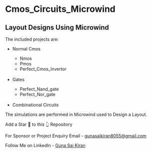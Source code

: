 # Cmos_Circuits_Microwind
<h2>Layout Designs Using Microwind</h2>
The included projects are:
<ul>
<li>Normal Cmos</li>
  <ul>
  <li>Nmos</li>
  <li>Pmos</li>
  <li>Perfect_Cmos_Invertor</li>
  </ul><br>
<li>Gates</li>
  <ul>
  <li>Perfect_Nand_gate</li>
  <li>Perfect_Nor_gate</li>
  </ul><br>
<li>Combinational Circuits</li>
</ul>

The simulations are performed in Microwind used to Design a Layout.

Add a Star 🌟 to this 👆 Repository


For Sponsor or Project Enquiry
Email - gunasaikiran8055@gmail.com

Follow Me on
LinkedIn - <a href="https://www.linkedin.com/in/guna-sai-kiran-b526a2220/">Guna Sai Kiran</a>
